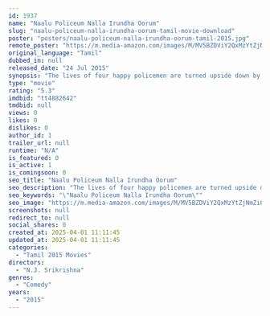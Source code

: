 ```yaml
---
id: 1937
name: "Naalu Policeum Nalla Irundha Oorum"
slug: "naalu-policeum-nalla-irundha-oorum-tamil-movie-download"
poster: "posters/naalu-policeum-nalla-irundha-oorum-tamil-2015.jpg"
remote_poster: "https://m.media-amazon.com/images/M/MV5BZDViY2QxMzYtZjNmZi00YjkxLThhZmItYjZlZTZhYWI2MzVlXkEyXkFqcGc@._V1_SX300.jpg"
original_language: "Tamil"
dubbed_in: null
released_date: "24 Jul 2015"
synopsis: "The lives of four happy policemen are turned upside down by a transfer order."
type: "movie"
rating: "5.3"
imdbid: "tt4882642"
tmdbid: null
views: 0
likes: 0
dislikes: 0
author_id: 1
trailer_url: null
runtime: "N/A"
is_featured: 0
is_active: 1
is_comingsoon: 0
seo_title: "Naalu Policeum Nalla Irundha Oorum"
seo_description: "The lives of four happy policemen are turned upside down by a transfer order."
seo_keywords: "\"Naalu Policeum Nalla Irundha Oorum\""
seo_image: "https://m.media-amazon.com/images/M/MV5BZDViY2QxMzYtZjNmZi00YjkxLThhZmItYjZlZTZhYWI2MzVlXkEyXkFqcGc@._V1_SX300.jpg"
screenshots: null
redirect_to: null
social_shares: 0
created_at: 2025-04-01 11:11:45
updated_at: 2025-04-01 11:11:45
categories:
  - "Tamil 2015 Movies"
directors:
  - "N.J. Srikrishna"
genres:
  - "Comedy"
years:
  - "2015"
---
```

